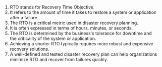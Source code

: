 1. RTO stands for Recovery Time Objective.
2. It refers to the amount of time it takes to restore a system or application after a failure.
3. The RTO is a critical metric used in disaster recovery planning.
4. It is often expressed in terms of hours, minutes, or seconds.
5. The RTO is determined by the business's tolerance for downtime and the criticality of the system or application.
6. Achieving a shorter RTO typically requires more robust and expensive recovery solutions.
7. A well-defined and tested disaster recovery plan can help organizations minimize RTO and recover from failures quickly.